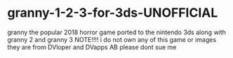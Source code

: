 # granny-1-2-3-for-3ds-UNOFFICIAL
granny the popular 2018 horror game ported to the nintendo 3ds along with granny 2 and granny 3 NOTE!!!! i do not own any of this game or images they are from DVloper and DVapps AB please dont sue me
